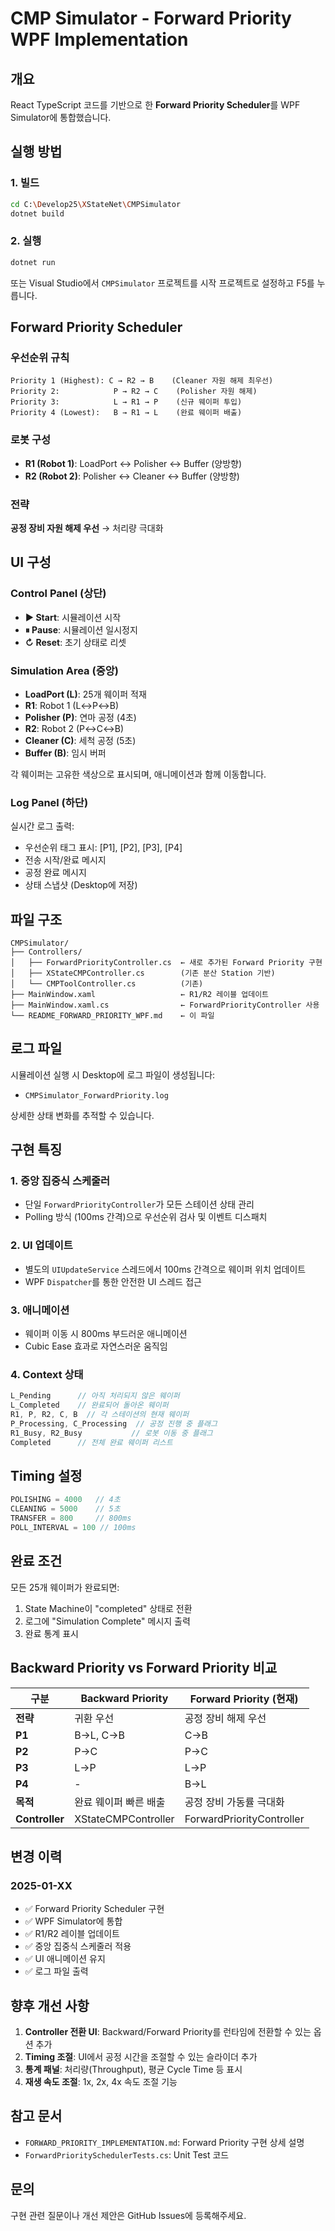 # CMP Simulator - Forward Priority WPF Implementation

## 개요

React TypeScript 코드를 기반으로 한 **Forward Priority Scheduler**를 WPF Simulator에 통합했습니다.

## 실행 방법

### 1. 빌드
```bash
cd C:\Develop25\XStateNet\CMPSimulator
dotnet build
```

### 2. 실행
```bash
dotnet run
```

또는 Visual Studio에서 `CMPSimulator` 프로젝트를 시작 프로젝트로 설정하고 F5를 누릅니다.

## Forward Priority Scheduler

### 우선순위 규칙

```
Priority 1 (Highest): C → R2 → B    (Cleaner 자원 해제 최우선)
Priority 2:            P → R2 → C    (Polisher 자원 해제)
Priority 3:            L → R1 → P    (신규 웨이퍼 투입)
Priority 4 (Lowest):   B → R1 → L    (완료 웨이퍼 배출)
```

### 로봇 구성

- **R1 (Robot 1)**: LoadPort ↔ Polisher ↔ Buffer (양방향)
- **R2 (Robot 2)**: Polisher ↔ Cleaner ↔ Buffer (양방향)

### 전략

**공정 장비 자원 해제 우선** → 처리량 극대화

## UI 구성

### Control Panel (상단)
- **▶ Start**: 시뮬레이션 시작
- **⏸ Pause**: 시뮬레이션 일시정지
- **↻ Reset**: 초기 상태로 리셋

### Simulation Area (중앙)
- **LoadPort (L)**: 25개 웨이퍼 적재
- **R1**: Robot 1 (L↔P↔B)
- **Polisher (P)**: 연마 공정 (4초)
- **R2**: Robot 2 (P↔C↔B)
- **Cleaner (C)**: 세척 공정 (5초)
- **Buffer (B)**: 임시 버퍼

각 웨이퍼는 고유한 색상으로 표시되며, 애니메이션과 함께 이동합니다.

### Log Panel (하단)
실시간 로그 출력:
- 우선순위 태그 표시: [P1], [P2], [P3], [P4]
- 전송 시작/완료 메시지
- 공정 완료 메시지
- 상태 스냅샷 (Desktop에 저장)

## 파일 구조

```
CMPSimulator/
├── Controllers/
│   ├── ForwardPriorityController.cs  ← 새로 추가된 Forward Priority 구현
│   ├── XStateCMPController.cs        (기존 분산 Station 기반)
│   └── CMPToolController.cs          (기존)
├── MainWindow.xaml                   ← R1/R2 레이블 업데이트
├── MainWindow.xaml.cs                ← ForwardPriorityController 사용
└── README_FORWARD_PRIORITY_WPF.md    ← 이 파일
```

## 로그 파일

시뮬레이션 실행 시 Desktop에 로그 파일이 생성됩니다:
- `CMPSimulator_ForwardPriority.log`

상세한 상태 변화를 추적할 수 있습니다.

## 구현 특징

### 1. 중앙 집중식 스케줄러
- 단일 `ForwardPriorityController`가 모든 스테이션 상태 관리
- Polling 방식 (100ms 간격)으로 우선순위 검사 및 이벤트 디스패치

### 2. UI 업데이트
- 별도의 `UIUpdateService` 스레드에서 100ms 간격으로 웨이퍼 위치 업데이트
- WPF `Dispatcher`를 통한 안전한 UI 스레드 접근

### 3. 애니메이션
- 웨이퍼 이동 시 800ms 부드러운 애니메이션
- Cubic Ease 효과로 자연스러운 움직임

### 4. Context 상태
```csharp
L_Pending      // 아직 처리되지 않은 웨이퍼
L_Completed    // 완료되어 돌아온 웨이퍼
R1, P, R2, C, B  // 각 스테이션의 현재 웨이퍼
P_Processing, C_Processing  // 공정 진행 중 플래그
R1_Busy, R2_Busy           // 로봇 이동 중 플래그
Completed      // 전체 완료 웨이퍼 리스트
```

## Timing 설정

```csharp
POLISHING = 4000   // 4초
CLEANING = 5000    // 5초
TRANSFER = 800     // 800ms
POLL_INTERVAL = 100 // 100ms
```

## 완료 조건

모든 25개 웨이퍼가 완료되면:
1. State Machine이 "completed" 상태로 전환
2. 로그에 "Simulation Complete" 메시지 출력
3. 완료 통계 표시

## Backward Priority vs Forward Priority 비교

| 구분 | Backward Priority | Forward Priority (현재) |
|------|-------------------|-------------------------|
| **전략** | 귀환 우선 | 공정 장비 해제 우선 |
| **P1** | B→L, C→B | C→B |
| **P2** | P→C | P→C |
| **P3** | L→P | L→P |
| **P4** | - | B→L |
| **목적** | 완료 웨이퍼 빠른 배출 | 공정 장비 가동률 극대화 |
| **Controller** | XStateCMPController | ForwardPriorityController |

## 변경 이력

### 2025-01-XX
- ✅ Forward Priority Scheduler 구현
- ✅ WPF Simulator에 통합
- ✅ R1/R2 레이블 업데이트
- ✅ 중앙 집중식 스케줄러 적용
- ✅ UI 애니메이션 유지
- ✅ 로그 파일 출력

## 향후 개선 사항

1. **Controller 전환 UI**: Backward/Forward Priority를 런타임에 전환할 수 있는 옵션 추가
2. **Timing 조절**: UI에서 공정 시간을 조절할 수 있는 슬라이더 추가
3. **통계 패널**: 처리량(Throughput), 평균 Cycle Time 등 표시
4. **재생 속도 조절**: 1x, 2x, 4x 속도 조절 기능

## 참고 문서

- `FORWARD_PRIORITY_IMPLEMENTATION.md`: Forward Priority 구현 상세 설명
- `ForwardPrioritySchedulerTests.cs`: Unit Test 코드

## 문의

구현 관련 질문이나 개선 제안은 GitHub Issues에 등록해주세요.
